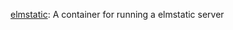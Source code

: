 [elmstatic](https://hub.docker.com/r/pnchappy92/elmstatic): A container for running a elmstatic server
